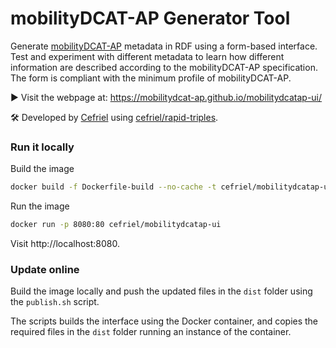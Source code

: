 # mobilityDCAT-AP Generator Tool

Generate [mobilityDCAT-AP](https://w3id.org/mobilitydcat-ap/) metadata in RDF using a form-based interface. Test and experiment with different metadata to learn how different information are described according to the mobilityDCAT-AP specification. The form is compliant with the minimum profile of mobilityDCAT-AP.

▶️ Visit the webpage at: https://mobilitydcat-ap.github.io/mobilitydcatap-ui/

🛠️ Developed by [Cefriel](https://www.cefriel.com/) using [cefriel/rapid-triples](https://github.com/cefriel/rapid-triples).

### Run it locally

Build the image
```sh
docker build -f Dockerfile-build --no-cache -t cefriel/mobilitydcatap-ui .
```

Run the image
```sh
docker run -p 8080:80 cefriel/mobilitydcatap-ui
```

Visit http://localhost:8080.

### Update online

Build the image locally and push the updated files in the `dist` folder using the `publish.sh` script.

The scripts builds the interface using the Docker container, and copies the required files in the `dist` folder running an instance of the container.
